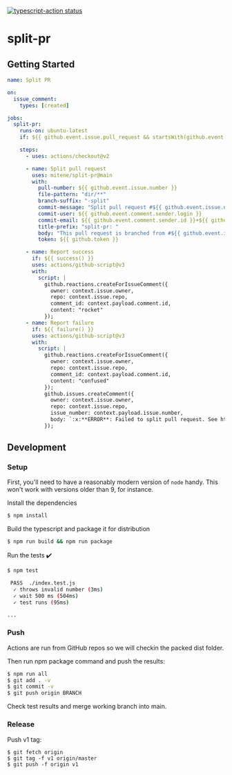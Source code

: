 <a href="https://github.com/mitene/split-pr/actions"><img alt="typescript-action status" src="https://github.com/mitene/split-pr/workflows/build-test/badge.svg"></a>

# split-pr

## Getting Started

```yaml
name: Split PR

on:
  issue_comment:
    types: [created]

jobs:
  split-pr:
    runs-on: ubuntu-latest
    if: ${{ github.event.issue.pull_request && startsWith(github.event.comment.body, '/split-pr') }}

    steps:
      - uses: actions/checkout@v2

      - name: Split pull request
        uses: mitene/split-pr@main
        with:
          pull-number: ${{ github.event.issue.number }}
          file-pattern: "dir/**"
          branch-suffix: "-split"
          commit-message: "Split pull request #${{ github.event.issue.number }}"
          commit-user: ${{ github.event.comment.sender.login }}
          commit-email: ${{ github.event.comment.sender.id }}+${{ github.event.comment.sender.login }}@users.noreply.github.com
          title-prefix: "split-pr: "
          body: "This pull request is branched from #${{ github.event.issue.number }}",
          token: ${{ github.token }}

      - name: Report success
        if: ${{ success() }}
        uses: actions/github-script@v3
        with:
          script: |
            github.reactions.createForIssueComment({
              owner: context.issue.owner,
              repo: context.issue.repo,
              comment_id: context.payload.comment.id,
              content: "rocket"
            });
      - name: Report failure
        if: ${{ failure() }}
        uses: actions/github-script@v3
        with:
          script: |
            github.reactions.createForIssueComment({
              owner: context.issue.owner,
              repo: context.issue.repo,
              comment_id: context.payload.comment.id,
              content: "confused"
            });
            github.issues.createComment({
              owner: context.issue.owner,
              repo: context.issue.repo,
              issue_number: context.payload.issue.number,
              body: `:x:**ERROR**: Failed to split pull request. See https://github.com/${context.issue.owner}/${context.issue.repo}/actions/runs/${context.runId} for detail.`
            });
```

## Development

### Setup

First, you'll need to have a reasonably modern version of `node` handy. This won't work with versions older than 9, for instance.

Install the dependencies  
```bash
$ npm install
```

Build the typescript and package it for distribution
```bash
$ npm run build && npm run package
```

Run the tests :heavy_check_mark:  
```bash
$ npm test

 PASS  ./index.test.js
  ✓ throws invalid number (3ms)
  ✓ wait 500 ms (504ms)
  ✓ test runs (95ms)

...
```

### Push

Actions are run from GitHub repos so we will checkin the packed dist folder. 

Then run npm package command and push the results:
```bash
$ npm run all
$ git add . -v
$ git commit -v
$ git push origin BRANCH
```

Check test results and merge working branch into main.

### Release

Push v1 tag:
```
$ git fetch origin
$ git tag -f v1 origin/master
$ git push -f origin v1
```

